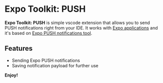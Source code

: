 # Expo Toolkit: PUSH

**Expo Toolkit: PUSH** is simple vscode extension that allows you to send PUSH notifications right from your IDE. It works with [Expo applications](https://expo.io) and it's based on [Expo PUSH notifications tool](https://expo.io/notifications).

## Features

* Sending Expo PUSH notifications
* Saving notification payload for further use

**Enjoy!**
